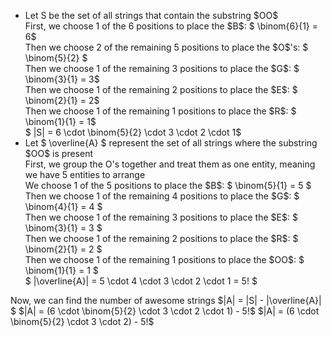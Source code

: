 <ul>
    <li> Let S be the set of all strings that contain the substring $OO$ <br/> 
    First, we choose 1 of the 6 positions to place the $B$: $ \binom{6}{1} = 6$ <br/> 
    Then we choose 2 of the remaining 5 positions to place the $O$'s: $ \binom{5}{2} $ <br/> 
    Then we choose 1 of the remaining 3 positions to place the $G$: $ \binom{3}{1} = 3$ <br/> 
    Then we choose 1 of the remaining 2 positions to place the $E$: $ \binom{2}{1} = 2$ <br/> 
    Then we choose 1 of the remaining 1 positions to place the $R$: $ \binom{1}{1} = 1$ <br/> 
    $ |S| = 6 \cdot \binom{5}{2} \cdot 3 \cdot 2 \cdot 1$
    <li> Let $ \overline{A} $ represent the set of all strings where the substring $OO$ is present <br/> 
    First, we group the O's together and treat them as one entity, meaning we have 5 entities to arrange <br/> 
    We choose 1 of the 5 positions to place the $B$: $ \binom{5}{1} = 5 $ <br/> 
    Then we choose 1 of the remaining 4 positions to place the $G$: $ \binom{4}{1} = 4 $ <br/> 
    Then we choose 1 of the remaining 3 positions to place the $E$: $ \binom{3}{1} = 3 $ <br/> 
    Then we choose 1 of the remaining 2 positions to place the $R$: $ \binom{2}{1} = 2 $ <br/> 
    Then we choose 1 of the remaining 1 positions to place the $OO$: $ \binom{1}{1} = 1 $ <br/> 
    $ |\overline{A}| = 5 \cdot 4 \cdot 3 \cdot 2 \cdot 1 = 5! $
</ul>
Now, we can find the number of awesome strings 
$|A| = |S| - |\overline{A}| $ 
$|A| = (6 \cdot \binom{5}{2} \cdot 3 \cdot 2 \cdot 1) - 5!$ 
$|A| = (6 \cdot \binom{5}{2} \cdot 3 \cdot 2) - 5!$
